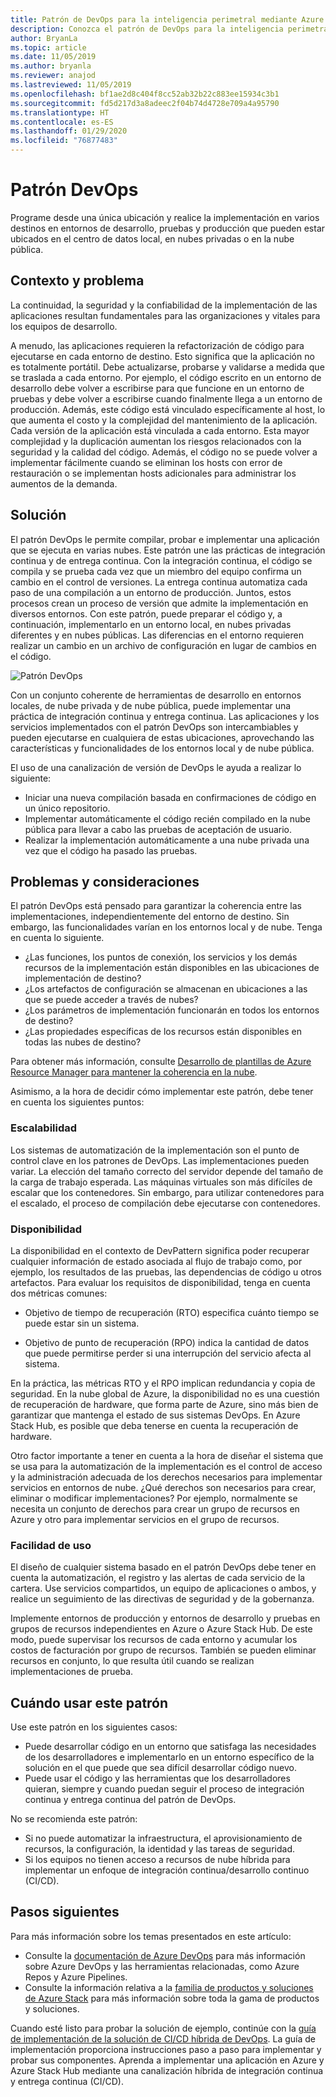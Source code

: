 ```yaml
---
title: Patrón de DevOps para la inteligencia perimetral mediante Azure y Azure Stack Hub
description: Conozca el patrón de DevOps para la inteligencia perimetral mediante Azure y Azure Stack Hub.
author: BryanLa
ms.topic: article
ms.date: 11/05/2019
ms.author: bryanla
ms.reviewer: anajod
ms.lastreviewed: 11/05/2019
ms.openlocfilehash: bf1ae2d8c404f8cc52ab32b22c883ee15934c3b1
ms.sourcegitcommit: fd5d217d3a8adeec2f04b74d4728e709a4a95790
ms.translationtype: HT
ms.contentlocale: es-ES
ms.lasthandoff: 01/29/2020
ms.locfileid: "76877483"
---
```

# <a name="devops-pattern"></a>Patrón DevOps

Programe desde una única ubicación y realice la implementación en varios destinos en entornos de desarrollo, pruebas y producción que pueden estar ubicados en el centro de datos local, en nubes privadas o en la nube pública.

## <a name="context-and-problem"></a>Contexto y problema

La continuidad, la seguridad y la confiabilidad de la implementación de las aplicaciones resultan fundamentales para las organizaciones y vitales para los equipos de desarrollo.

A menudo, las aplicaciones requieren la refactorización de código para ejecutarse en cada entorno de destino. Esto significa que la aplicación no es totalmente portátil. Debe actualizarse, probarse y validarse a medida que se traslada a cada entorno. Por ejemplo, el código escrito en un entorno de desarrollo debe volver a escribirse para que funcione en un entorno de pruebas y debe volver a escribirse cuando finalmente llega a un entorno de producción. Además, este código está vinculado específicamente al host, lo que aumenta el costo y la complejidad del mantenimiento de la aplicación. Cada versión de la aplicación está vinculada a cada entorno. Esta mayor complejidad y la duplicación aumentan los riesgos relacionados con la seguridad y la calidad del código. Además, el código no se puede volver a implementar fácilmente cuando se eliminan los hosts con error de restauración o se implementan hosts adicionales para administrar los aumentos de la demanda.

## <a name="solution"></a>Solución

El patrón DevOps le permite compilar, probar e implementar una aplicación que se ejecuta en varias nubes. Este patrón une las prácticas de integración continua y de entrega continua. Con la integración continua, el código se compila y se prueba cada vez que un miembro del equipo confirma un cambio en el control de versiones. La entrega continua automatiza cada paso de una compilación a un entorno de producción. Juntos, estos procesos crean un proceso de versión que admite la implementación en diversos entornos. Con este patrón, puede preparar el código y, a continuación, implementarlo en un entorno local, en nubes privadas diferentes y en nubes públicas. Las diferencias en el entorno requieren realizar un cambio en un archivo de configuración en lugar de cambios en el código.

![Patrón DevOps](media/pattern-cicd-pipeline/hybrid-ci-cd.png)

Con un conjunto coherente de herramientas de desarrollo en entornos locales, de nube privada y de nube pública, puede implementar una práctica de integración continua y entrega continua. Las aplicaciones y los servicios implementados con el patrón DevOps son intercambiables y pueden ejecutarse en cualquiera de estas ubicaciones, aprovechando las características y funcionalidades de los entornos local y de nube pública.

El uso de una canalización de versión de DevOps le ayuda a realizar lo siguiente:

- Iniciar una nueva compilación basada en confirmaciones de código en un único repositorio.
- Implementar automáticamente el código recién compilado en la nube pública para llevar a cabo las pruebas de aceptación de usuario.
- Realizar la implementación automáticamente a una nube privada una vez que el código ha pasado las pruebas.

## <a name="issues-and-considerations"></a>Problemas y consideraciones

El patrón DevOps está pensado para garantizar la coherencia entre las implementaciones, independientemente del entorno de destino. Sin embargo, las funcionalidades varían en los entornos local y de nube. Tenga en cuenta lo siguiente.

- ¿Las funciones, los puntos de conexión, los servicios y los demás recursos de la implementación están disponibles en las ubicaciones de implementación de destino?
- ¿Los artefactos de configuración se almacenan en ubicaciones a las que se puede acceder a través de nubes?
- ¿Los parámetros de implementación funcionarán en todos los entornos de destino?
- ¿Las propiedades específicas de los recursos están disponibles en todas las nubes de destino?

Para obtener más información, consulte [Desarrollo de plantillas de Azure Resource Manager para mantener la coherencia en la nube](https://docs.microsoft.com/azure/azure-resource-manager/templates-cloud-consistency).

Asimismo, a la hora de decidir cómo implementar este patrón, debe tener en cuenta los siguientes puntos:

### <a name="scalability"></a>Escalabilidad

Los sistemas de automatización de la implementación son el punto de control clave en los patrones de DevOps. Las implementaciones pueden variar. La elección del tamaño correcto del servidor depende del tamaño de la carga de trabajo esperada. Las máquinas virtuales son más difíciles de escalar que los contenedores. Sin embargo, para utilizar contenedores para el escalado, el proceso de compilación debe ejecutarse con contenedores.

### <a name="availability"></a>Disponibilidad

La disponibilidad en el contexto de DevPattern significa poder recuperar cualquier información de estado asociada al flujo de trabajo como, por ejemplo, los resultados de las pruebas, las dependencias de código u otros artefactos. Para evaluar los requisitos de disponibilidad, tenga en cuenta dos métricas comunes:

-   Objetivo de tiempo de recuperación (RTO) especifica cuánto tiempo se puede estar sin un sistema.

-   Objetivo de punto de recuperación (RPO) indica la cantidad de datos que puede permitirse perder si una interrupción del servicio afecta al sistema.

En la práctica, las métricas RTO y el RPO implican redundancia y copia de seguridad. En la nube global de Azure, la disponibilidad no es una cuestión de recuperación de hardware, que forma parte de Azure, sino más bien de garantizar que mantenga el estado de sus sistemas DevOps. En Azure Stack Hub, es posible que deba tenerse en cuenta la recuperación de hardware.

Otro factor importante a tener en cuenta a la hora de diseñar el sistema que se usa para la automatización de la implementación es el control de acceso y la administración adecuada de los derechos necesarios para implementar servicios en entornos de nube. ¿Qué derechos son necesarios para crear, eliminar o modificar implementaciones? Por ejemplo, normalmente se necesita un conjunto de derechos para crear un grupo de recursos en Azure y otro para implementar servicios en el grupo de recursos.

### <a name="manageability"></a>Facilidad de uso

El diseño de cualquier sistema basado en el patrón DevOps debe tener en cuenta la automatización, el registro y las alertas de cada servicio de la cartera. Use servicios compartidos, un equipo de aplicaciones o ambos, y realice un seguimiento de las directivas de seguridad y de la gobernanza.

Implemente entornos de producción y entornos de desarrollo y pruebas en grupos de recursos independientes en Azure o Azure Stack Hub. De este modo, puede supervisar los recursos de cada entorno y acumular los costos de facturación por grupo de recursos. También se pueden eliminar recursos en conjunto, lo que resulta útil cuando se realizan implementaciones de prueba.

## <a name="when-to-use-this-pattern"></a>Cuándo usar este patrón

Use este patrón en los siguientes casos:

- Puede desarrollar código en un entorno que satisfaga las necesidades de los desarrolladores e implementarlo en un entorno específico de la solución en el que puede que sea difícil desarrollar código nuevo.
- Puede usar el código y las herramientas que los desarrolladores quieran, siempre y cuando puedan seguir el proceso de integración continua y entrega continua del patrón de DevOps.

No se recomienda este patrón:

- Si no puede automatizar la infraestructura, el aprovisionamiento de recursos, la configuración, la identidad y las tareas de seguridad.
- Si los equipos no tienen acceso a recursos de nube híbrida para implementar un enfoque de integración continua/desarrollo continuo (CI/CD).

## <a name="next-steps"></a>Pasos siguientes

Para más información sobre los temas presentados en este artículo:
- Consulte la [documentación de Azure DevOps](/azure/devops) para más información sobre Azure DevOps y las herramientas relacionadas, como Azure Repos y Azure Pipelines.
- Consulte la información relativa a la [familia de productos y soluciones de Azure Stack](/azure-stack) para más información sobre toda la gama de productos y soluciones.

Cuando esté listo para probar la solución de ejemplo, continúe con la [guía de implementación de la solución de CI/CD híbrida de DevOps](https://aka.ms/hybriddevopsdeploy). La guía de implementación proporciona instrucciones paso a paso para implementar y probar sus componentes. Aprenda a implementar una aplicación en Azure y Azure Stack Hub mediante una canalización híbrida de integración continua y entrega continua (CI/CD).
